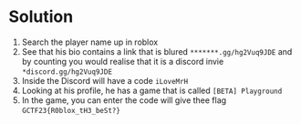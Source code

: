 # Solution
1. Search the player name up in roblox
2. See that his bio contains a link that is blured `*******.gg/hg2Vuq9JDE` and by counting you would realise that it is a discord invie `*discord.gg/hg2Vuq9JDE`
3. Inside the Discord will have a code `iLoveMrH`
4. Looking at his profile, he has a game that is called `[BETA] Playground`
5. In the game, you can enter the code will give thee flag `GCTF23{R0blox_tH3_beSt?}`